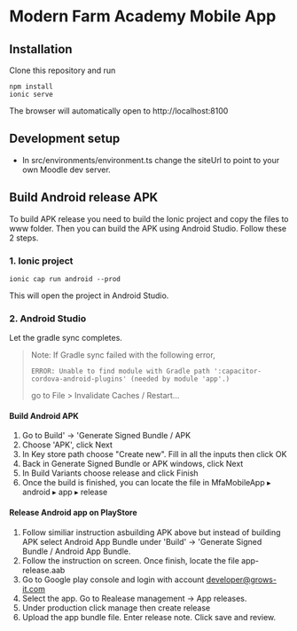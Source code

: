 # Modern Farm Academy Mobile App
## Installation
Clone this repository and run
```
npm install
ionic serve
```
The browser will automatically open to http://localhost:8100

## Development setup
- In src/environments/environment.ts change the siteUrl to point to your own Moodle dev server.
## Build Android release APK
To build APK release you need to build the Ionic project and copy the files to www folder. Then you can build the APK using Android Studio. Follow these 2 steps.
### 1. Ionic project
```
ionic cap run android --prod
```

This will open the project in Android Studio. 

### 2. Android Studio
Let the gradle sync completes. 
> Note: If Gradle sync failed with the following error,
>
> `ERROR: Unable to find module with Gradle path ':capacitor-cordova-android-plugins' (needed by module 'app'.)`
>
> go to File > Invalidate Caches / Restart...

#### Build Android APK
1. Go to Build' -> 'Generate Signed Bundle / APK
2. Choose 'APK', click Next
3. In Key store path choose "Create new". Fill in all the inputs then click OK
4. Back in Generate Signed Bundle or APK windows, click Next
5. In Build Variants choose release and click Finish
6. Once the build is finished, you can locate the file in MfaMobileApp⁩ ▸ ⁨android⁩ ▸ ⁨app⁩ ▸ ⁨release⁩

#### Release Android app on PlayStore
1. Follow similiar instruction asbuilding APK above but instead of building APK select Android App Bundle under 'Build' -> 'Generate Signed Bundle / Android App Bundle.
2. Follow the instruction on screen. Once finish, locate the file app-release.aab
3. Go to Google play console and login with account developer@grows-it.com
4. Select the app. Go to Realease management -> App releases.
5. Under production click manage then create release
6. Upload the app bundle file. Enter release note. Click save and review.